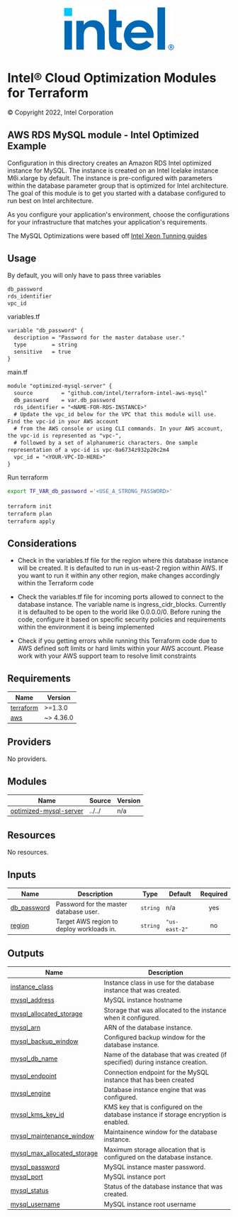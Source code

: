 <p align="center">
  <img src="https://github.com/intel/terraform-intel-aws-mysql/blob/main/images/logo-classicblue-800px.png?raw=true" alt="Intel Logo" width="250"/>
</p>

# Intel® Cloud Optimization Modules for Terraform

© Copyright 2022, Intel Corporation

## AWS RDS MySQL module - Intel Optimized Example

Configuration in this directory creates an Amazon RDS Intel optimized instance for MySQL. The instance is created on an Intel Icelake instance M6i.xlarge by default. The instance is pre-configured with parameters within the database parameter group that is optimized for Intel architecture. The goal of this module is to get you started with a database configured to run best on Intel architecture.

As you configure your application's environment, choose the configurations for your infrastructure that matches your application's requirements.

The MySQL Optimizations were based off [Intel Xeon Tunning guides](<https://www.intel.com/content/www/us/en/developer/articles/guide/open-source-database-tuning-guide-on-xeon-systems.html>)

## Usage

By default, you will only have to pass three variables
```hcl
db_password
rds_identifier
vpc_id
```

variables.tf
```hcl
variable "db_password" {
  description = "Password for the master database user."
  type        = string
  sensitive   = true
}
```

main.tf
```hcl
module "optimized-mysql-server" {
  source         = "github.com/intel/terraform-intel-aws-mysql"
  db_password    = var.db_password
  rds_identifier = "<NAME-FOR-RDS-INSTANCE>"
  # Update the vpc_id below for the VPC that this module will use. Find the vpc-id in your AWS account
  # from the AWS console or using CLI commands. In your AWS account, the vpc-id is represented as "vpc-",
  # followed by a set of alphanumeric characters. One sample representation of a vpc-id is vpc-0a6734z932p20c2m4
  vpc_id = "<YOUR-VPC-ID-HERE>"
}

```

Run terraform

```bash
export TF_VAR_db_password ='<USE_A_STRONG_PASSWORD>'

terraform init  
terraform plan
terraform apply
```

## Considerations

- Check in the variables.tf file for the region where this database instance will be created. It is defaulted to run in us-east-2 region within AWS. If you want to run it within any other region, make changes accordingly within the Terraform code

- Check the variables.tf file for incoming ports allowed to connect to the database instance. The variable name is ingress_cidr_blocks. Currently it is defaulted to be open to the world like 0.0.0.0/0. Before runing the code, configure it based on specific security policies and requirements within the environment it is being implemented

- Check if you getting errors while running this Terraform code due to AWS defined soft limits or hard limits within your AWS account. Please work with your AWS support team to resolve limit constraints

<!-- BEGINNING OF PRE-COMMIT-TERRAFORM DOCS HOOK -->
## Requirements

| Name | Version |
|------|---------|
| <a name="requirement_terraform"></a> [terraform](#requirement\_terraform) | >=1.3.0 |
| <a name="requirement_aws"></a> [aws](#requirement\_aws) | ~> 4.36.0 |

## Providers

No providers.

## Modules

| Name | Source | Version |
|------|--------|---------|
| <a name="module_optimized-mysql-server"></a> [optimized-mysql-server](#module\_optimized-mysql-server) | ../../ | n/a |

## Resources

No resources.

## Inputs

| Name | Description | Type | Default | Required |
|------|-------------|------|---------|:--------:|
| <a name="input_db_password"></a> [db\_password](#input\_db\_password) | Password for the master database user. | `string` | n/a | yes |
| <a name="input_region"></a> [region](#input\_region) | Target AWS region to deploy workloads in. | `string` | `"us-east-2"` | no |

## Outputs

| Name | Description |
|------|-------------|
| <a name="output_instance_class"></a> [instance\_class](#output\_instance\_class) | Instance class in use for the database instance that was created. |
| <a name="output_mysql_address"></a> [mysql\_address](#output\_mysql\_address) | MySQL instance hostname |
| <a name="output_mysql_allocated_storage"></a> [mysql\_allocated\_storage](#output\_mysql\_allocated\_storage) | Storage that was allocated to the instance when it configured. |
| <a name="output_mysql_arn"></a> [mysql\_arn](#output\_mysql\_arn) | ARN of the database instance. |
| <a name="output_mysql_backup_window"></a> [mysql\_backup\_window](#output\_mysql\_backup\_window) | Configured backup window for the database instance. |
| <a name="output_mysql_db_name"></a> [mysql\_db\_name](#output\_mysql\_db\_name) | Name of the database that was created (if specified) during instance creation. |
| <a name="output_mysql_endpoint"></a> [mysql\_endpoint](#output\_mysql\_endpoint) | Connection endpoint for the MySQL instance that has been created |
| <a name="output_mysql_engine"></a> [mysql\_engine](#output\_mysql\_engine) | Database instance engine that was configured. |
| <a name="output_mysql_kms_key_id"></a> [mysql\_kms\_key\_id](#output\_mysql\_kms\_key\_id) | KMS key that is configured on the database instance if storage encryption is enabled. |
| <a name="output_mysql_maintenance_window"></a> [mysql\_maintenance\_window](#output\_mysql\_maintenance\_window) | Maintainence window for the database instance. |
| <a name="output_mysql_max_allocated_storage"></a> [mysql\_max\_allocated\_storage](#output\_mysql\_max\_allocated\_storage) | Maximum storage allocation that is configured on the database instance. |
| <a name="output_mysql_password"></a> [mysql\_password](#output\_mysql\_password) | MySQL instance master password. |
| <a name="output_mysql_port"></a> [mysql\_port](#output\_mysql\_port) | MySQL instance port |
| <a name="output_mysql_status"></a> [mysql\_status](#output\_mysql\_status) | Status of the database instance that was created. |
| <a name="output_mysql_username"></a> [mysql\_username](#output\_mysql\_username) | MySQL instance root username |
<!-- END OF PRE-COMMIT-TERRAFORM DOCS HOOK -->
